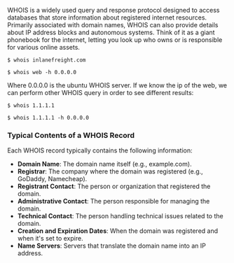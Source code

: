 WHOIS is a widely used query and response protocol designed to access databases that store information about registered internet resources. Primarily associated with domain names, WHOIS can also provide details about IP address blocks and autonomous systems. Think of it as a giant phonebook for the internet, letting you look up who owns or is responsible for various online assets.

```shell-session
$ whois inlanefreight.com
```
```shell-session
$ whois web -h 0.0.0.0
```
Where 0.0.0.0 is the ubuntu WHOIS server. If we know the ip of the web, we can perform other WHOIS query in order to see different results:
```shell-session
$ whois 1.1.1.1

$ whois 1.1.1.1 -h 0.0.0.0
```


### Typical Contents of a WHOIS Record

Each WHOIS record typically contains the following information:

- **Domain Name**: The domain name itself (e.g., example.com).
- **Registrar**: The company where the domain was registered (e.g., GoDaddy, Namecheap).
- **Registrant Contact**: The person or organization that registered the domain.
- **Administrative Contact**: The person responsible for managing the domain.
- **Technical Contact**: The person handling technical issues related to the domain.
- **Creation and Expiration Dates**: When the domain was registered and when it's set to expire.
- **Name Servers**: Servers that translate the domain name into an IP address.